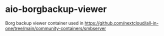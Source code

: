# aio-borgbackup-viewer
Borg backup viewer container used in https://github.com/nextcloud/all-in-one/tree/main/community-containers/smbserver

